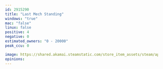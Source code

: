 ```yaml
---
id: 2915290
title: "Last Mech Standing"
windows: "true"
mac: "false"
linux: false
positive: 4
negative: 0
estimated_owners: "0 - 20000"
peak_ccu: 0

image: https://shared.akamai.steamstatic.com/store_item_assets/steam/apps/2915290/header.jpg?t=1716996697
opinions:
---
```

